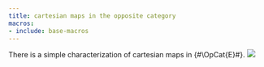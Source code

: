 ```yaml
---
title: cartesian maps in the opposite category
macros:
- include: base-macros
---
```


There is a simple characterization of cartesian maps in {#\OpCat{E}#}.
![](frct-0020)

